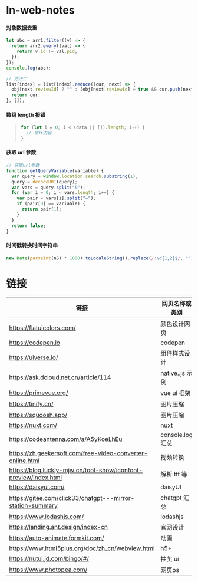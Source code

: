 # ln-web-notes

#### 对象数据去重

```javascript
let abc = arr1.filter((v) => {
  return arr2.every((val) => {
    return v.id != val.pid;
  });
});
console.log(abc);

// 方法二
list[index] = list[index].reduce((cur, next) => {
  obj[next.reviewId] ? "" : (obj[next.reviewId] = true && cur.push(next));
  return cur;
}, []);
```

#### 数组 length 报错

> ```javascript
> for (let i = 0; i < (data || []).length; i++) {
>   // 循环内容
> }
> ```

#### 获取 url 参数

```javascript
// 获取url参数
function getQueryVariable(variable) {
  var query = window.location.search.substring(1);
  query = decodeURI(query);
  var vars = query.split("&");
  for (var i = 0; i < vars.length; i++) {
    var pair = vars[i].split("=");
    if (pair[0] == variable) {
      return pair[1];
    }
  }
  return false;
}
```

#### 时间戳转换时间字符串

```javascript
new Date(parseInt(nS) * 1000).toLocaleString().replace(/:\d{1,2}$/, "");
```

# 链接

| 链接                                                             | 网页名称或类别   |
| ---------------------------------------------------------------- | ---------------- |
| https://flatuicolors.com/                                        | 颜色设计网页     |
| https://codepen.io                                               | codepen          |
| https://uiverse.io/                                              | 组件样式设计     |
| https://ask.dcloud.net.cn/article/114                            | native..js 示例  |
| https://primevue.org/                                            | vue ui 框架      |
| https://tinify.cn/                                               | 图片压缩         |
| https://squoosh.app/                                             | 图片压缩         |
| https://nuxt.com/                                                | nuxt             |
| https://codeantenna.com/a/A5yKoeLhEu                             | console.log 汇总 |
| https://zh.geekersoft.com/free-video-converter-online.html       | 视频转换         |
| https://blog.luckly-mjw.cn/tool-show/iconfont-preview/index.html | 解析 ttf 等      |
| https://daisyui.com/                                             | daisyUI          |
| https://gitee.com/click33/chatgpt---mirror-station-summary       | chatgpt 汇总     |
| https://www.lodashjs.com/                                        | lodashjs         |
| https://landing.ant.design/index-cn                              | 官网设计         |
| https://auto-animate.formkit.com/                                | 动画             |
| https://www.html5plus.org/doc/zh_cn/webview.html                 | h5+              |
| https://nutui.jd.com/bingo/#/                                    | 抽奖 ui          |
| https://www.photopea.com/                                    | 网页ps          |
